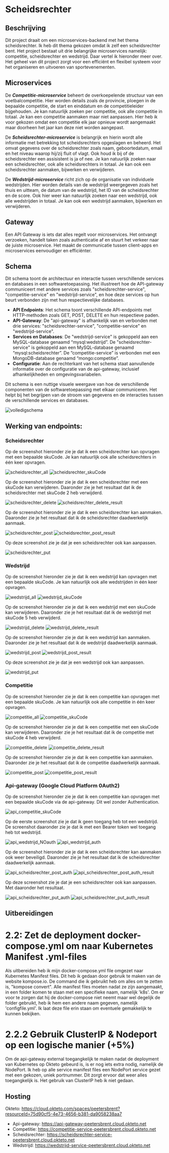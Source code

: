 # Scheidsrechter
## Beschrijving
Dit project draait om een microservices-backend met het thema scheidsrechter. Ik heb dit thema gekozen omdat ik zelf een scheidsrechter bent.
Het project bestaat uit drie belangrijke microservices namelijk: competitie, scheidsrechter en wedstrijd. Daar vertel ik hieronder meer over.
Het geheel van dit project zorgt voor een efficiënt en flexibel systeem voor het organiseren en uitvoeren van sportevenementen.

## Microservices
De **_Competitie-microservice_** beheert de overkoepelende structuur van een voetbalcompetitie. Hier worden details zoals de provincie, ploegen in de bepaalde competitie, de start en einddatum en de competitieleider bijgehouden. Je kan natuurlijk zoeken per competitie, ook alle competitie in totaal. Je kan een competitie aanmaken maar niet aanpassen. Hier heb ik voor gekozen omdat een competitie elk jaar opnieuw wordt aangemaakt maar doorheen het jaar kan deze niet worden aangepast.

De **_Scheidsrechter-microservice_** is belangrijk en hierin wordt alle informatie met betrekking tot scheidsrechters opgeslagen en beheerd. Het omvat gegevens over de scheidsrechter zoals naam, geboortedatum, email en het niveau waarop hij/zij fluit of vlagt. Ook houd ik bij of de scheidsrechter een assisistent is ja of nee. Je kan natuurlijk zoeken naar een scheidsrechter, ook alle scheidsrechters in totaal. Je kan ook een scheidsrechter aanmaken, bijwerken en verwijderen.

De **_Wedstrijd-microservice_** richt zich op de organisatie van individuele wedstrijden. Hier worden details van de wedstrijd weergegeven zoals het thuis en uitteam, de datum van de wedstrijd, het ID van de scheidsrechter en de score. Ook hier weer kan natuurlijk zoeken naar een wedstrijd, ook alle wedstrijden in totaal. Je kan ook een wedstrijd aanmaken, bijwerken en verwijderen.

## Gateway
Een API Gateway is iets dat alles regelt voor microservices. Het ontvangt verzoeken, handelt taken zoals authenticatie af en stuurt het verkeer naar de juiste microservice. Het maakt de communicatie tussen client-apps en microservices eenvoudiger en efficiënter.

## Schema

Dit schema toont de architectuur en interactie tussen verschillende services en databases in een softwaretoepassing. Het illustreert hoe de API-gateway communiceert met andere services zoals "scheidsrechter-service", "competitie-service" en "wedstrijd-service", en hoe deze services op hun beurt verbonden zijn met hun respectievelijke databases.

- **API Endpoints**: Het schema toont verschillende API-endpoints met HTTP-methoden zoals GET, POST, DELETE en hun respectieve paden.
- **API-Gateway**: De "api-gateway" is afhankelijk van en verbonden met drie services: "scheidsrechter-service", "competitie-service" en "wedstrijd-service".
- **Services en Databases**: De "wedstrijd-service" is gekoppeld aan een MySQL-database genaamd “mysql:wedstrijd”. De "scheidsrechter-service" is gekoppeld aan een MySQL-database genaamd “mysql:scheidsrechter”. De “competitie-service” is verbonden met een MongoDB-database genaamd “mongo:competitie”.
- **Configuratie**: Aan de rechterkant van het schema staat aanvullende informatie over de configuratie van de api-gateway, inclusief afhankelijkheden en omgevingsvariabelen. 

Dit schema is een nuttige visuele weergave van hoe de verschillende componenten van de softwaretoepassing met elkaar communiceren. Het helpt bij het begrijpen van de stroom van gegevens en de interacties tussen de verschillende services en databases.

![volledigschema](https://github.com/peetersbrent/enterprise_bp/assets/91012837/a6281e67-5b8f-40fc-8d71-e335827f59dc)

## Werking van endpoints:

### Scheidsrechter

Op de screenshot hieronder zie je dat ik een scheidsrechter kan opvragen met een bepaalde skuCode.
Je kan natuurlijk ook alle scheidsrechters in één keer opvragen.

![scheidsrechter_all](https://github.com/peetersbrent/enterprise_bp/assets/91012837/df48e7a0-f905-45bc-a07b-cfb42f14186d)
![scheidsrechter_skuCode](https://github.com/peetersbrent/enterprise_bp/assets/91012837/0dd75256-c5ae-4dc9-a2cc-6aa60f4a7ef0)

Op de screenshot hieronder zie je dat ik een scheidsrechter met een skuCode kan verwijderen. 
Daaronder zie je het resultaat dat ik de scheidsrechter met skuCode 2 heb verwijderd.

![scheidsrechter_delete](https://github.com/peetersbrent/enterprise_bp/assets/91012837/848ed65f-87e5-459e-b5a0-cb8e0e0654a4)
![scheidsrechter_delete_result](https://github.com/peetersbrent/enterprise_bp/assets/91012837/255ac170-cc7b-457d-889a-06630bf49251)

Op de screenshot hieronder zie je dat ik een scheidsrechter kan aanmaken. 
Daaronder zie je het resultaat dat ik de scheidsrechter daadwerkelijk aanmaak.

![scheidsrechter_post](https://github.com/peetersbrent/enterprise_bp/assets/91012837/7f7f57d3-be02-470d-adb4-afaa1b14655b)
![scheidsrechter_post_result](https://github.com/peetersbrent/enterprise_bp/assets/91012837/0da4cb17-4493-4b77-bc0c-ae2c300f5cc7)

Op deze screenshot zie je dat je een scheidsrechter ook kan aanpassen.

![scheidsrechter_put](https://github.com/peetersbrent/enterprise_bp/assets/91012837/cfb9d6da-4481-4d61-b843-98470248ffb2)


### Wedstrijd

Op de screenshot hieronder zie je dat ik een wedstrijd kan opvragen met een bepaalde skuCode.
Je kan natuurlijk ook alle wedstrijden in één keer opvragen.

![wedstrijd_all](https://github.com/peetersbrent/enterprise_bp/assets/91012837/08c693fb-1398-4323-8097-bc74ef6c1e20)
![wedstrijd_skuCode](https://github.com/peetersbrent/enterprise_bp/assets/91012837/1271aa2a-91b0-4205-82c2-6200a0793814)

Op de screenshot hieronder zie je dat ik een wedstrijd met een skuCode kan verwijderen. 
Daaronder zie je het resultaat dat ik de wedstrijd met skuCode 5 heb verwijderd.

![wedstrijd_delete](https://github.com/peetersbrent/enterprise_bp/assets/91012837/d43f3f22-6150-4149-be7d-8a0d51b9067c)
![wedstrijd_delete_result](https://github.com/peetersbrent/enterprise_bp/assets/91012837/fcd88831-b3d3-418f-9bbc-16f5c75cdcfa)

Op de screenshot hieronder zie je dat ik een wedstrijd kan aanmaken. 
Daaronder zie je het resultaat dat ik de wedstrijd daadwerkelijk aanmaak.

![wedstrijd_post](https://github.com/peetersbrent/enterprise_bp/assets/91012837/2fdfb667-1e04-472b-a911-5c42a80198eb)
![wedstrijd_post_result](https://github.com/peetersbrent/enterprise_bp/assets/91012837/e04e9484-6375-42da-a138-1b412b172f22)

Op deze screenshot zie je dat je een wedstrijd ook kan aanpassen.

![wedstrijd_put](https://github.com/peetersbrent/enterprise_bp/assets/91012837/98f03b51-d3ae-40d3-b7cd-8b4106964369)

### Competitie

Op de screenshot hieronder zie je dat ik een competitie kan opvragen met een bepaalde skuCode.
Je kan natuurlijk ook alle competitie in één keer opvragen.

![competitie_all](https://github.com/peetersbrent/enterprise_bp/assets/91012837/9a21000e-9466-4bbb-9b7f-af099c401822)
![competitie_skuCode](https://github.com/peetersbrent/enterprise_bp/assets/91012837/55c471ae-61c2-454b-94bc-5ec6bb7f8d0f)

Op de screenshot hieronder zie je dat ik een competitie met een skuCode kan verwijderen. 
Daaronder zie je het resultaat dat ik de competitie met skuCode 4 heb verwijderd.

![competitie_delete](https://github.com/peetersbrent/enterprise_bp/assets/91012837/8d6d0344-f76d-4375-b3fa-f090b5f0b52a)
![competitie_delete_result](https://github.com/peetersbrent/enterprise_bp/assets/91012837/e7a752a2-2aa7-4dc2-8840-5497f81d0113)

Op de screenshot hieronder zie je dat ik een competitie kan aanmaken. 
Daaronder zie je het resultaat dat ik de competitie daadwerkelijk aanmaak.

![competitie_post](https://github.com/peetersbrent/enterprise_bp/assets/91012837/ea0561f1-4f49-467e-91a4-22ef648ca48b)
![competitie_post_result](https://github.com/peetersbrent/enterprise_bp/assets/91012837/cd6e17d2-61e9-4c3c-909d-5265eb87a99d)

### Api-gateway (Google Cloud Platform 0Auth2)

Op de screenshot hieronder zie je dat ik een competitie kan opvragen met een bepaalde skuCode via de api-gateway.
Dit wel zonder Authentication.

![api_competitie_skuCode](https://github.com/peetersbrent/enterprise_bp/assets/91012837/bedc3409-561c-478e-bf1a-1e06cacdcd92)

Op de eerste screenshot zie je dat ik geen toegang heb tot een wedstrijd. 
De screenshot daaronder zie je dat ik met een Bearer token wel toegang heb tot wedstrijd.

![api_wedstrijd_NOauth](https://github.com/peetersbrent/enterprise_bp/assets/91012837/aa582c5c-c3c7-436a-9bc6-8e58154078dd)
![api_wedstrijd_auth](https://github.com/peetersbrent/enterprise_bp/assets/91012837/b432f204-8c24-45ef-9147-c6616a484e26)

Op de screenshot hieronder zie je dat ik een scheidsrechter kan aanmaken ook weer beveiligd. 
Daaronder zie je het resultaat dat ik de scheidsrechter daadwerkelijk aanmaak.

![api_scheidsrechter_post_auth](https://github.com/peetersbrent/enterprise_bp/assets/91012837/40050973-3245-412c-b994-5b889eed7422)
![api_scheidsrechter_post_auth_result](https://github.com/peetersbrent/enterprise_bp/assets/91012837/1da8946f-a34b-4b6f-a54e-570b0754f50e)

Op deze screenshot zie je dat je een scheidsrechter ook kan aanpassen.
Met daaronder het resultaat.

![api_scheidsrechter_put_auth](https://github.com/peetersbrent/enterprise_bp/assets/91012837/bad8a50e-0943-462d-913c-645b6d4c092d)
![api_scheidsrechter_put_auth_result](https://github.com/peetersbrent/enterprise_bp/assets/91012837/a844d3ec-4cdb-4163-97db-303bf0b1ccc9)

## Uitbereidingen
# 2.2: Zet de deployment docker-compose.yml om naar Kubernetes Manifest .yml-files
Als uitbereiden heb ik mijn docker-compose.yml file omgezet naar Kubernetes Manifest files. 
Dit heb ik gedaan door gebruik te maken van de website kompose.io. De command die ik gebruikt heb om alles om te zetten is, "kompose convert".
Alle manifest files moeten nadat ze zijn aangemaakt, in een folder komen te staan met een specifieke naam, namelijk 'k8s'. 
Om er voor te zorgen dat hij de docker-compose niet neemt maar wel degelijk de folder gebruikt, heb ik hem een andere naam gegeven, namelijk 'configfile.yml'.
Ik laat deze file erin staan om eventuele gemakkelijk te kunnen bekijken.

# 2.2.2 Gebruik ClusterIP & Nodeport op een logische manier (+5%)
Om de api-gateway external toegangkelijk te maken nadat de deployment van Kubernetes op Okteto gebeurd is, is er nog iets extra nodig, namelijk de NodePort.
Ik heb op alle service manifest files een NodePort service gezet met een gekozen, uniek portnummer. Dit zorgt ervoor dat weer alles toegangkelijk is.
Het gebruik van ClusterIP heb ik niet gedaan.


## Hosting 

Okteto: https://cloud.okteto.com/spaces/peetersbrent?resourceId=75d90cf5-4e73-4656-b381-da9058238aa7 
  - Api-gateway: https://api-gateway-peetersbrent.cloud.okteto.net
  - Competitie: https://competitie-service-peetersbrent.cloud.okteto.net
  - Scheidsrechter: https://scheidsrechter-service-peetersbrent.cloud.okteto.net
  - Wedstrijd: https://wedstrijd-service-peetersbrent.cloud.okteto.net
